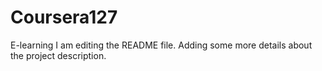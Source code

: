 # Coursera127
E-learning
I am editing the README file. Adding some more details about the project description.
